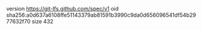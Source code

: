 version https://git-lfs.github.com/spec/v1
oid sha256:a0d637a6108ffe51143379ab81591b3990c9da0d656096541df54b2977632f70
size 432
